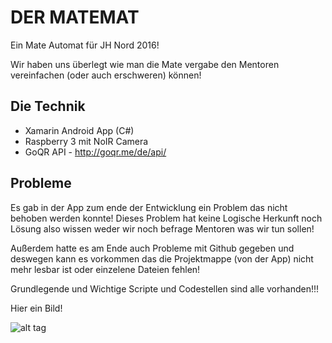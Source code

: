 DER MATEMAT
=============
Ein Mate Automat für JH Nord 2016!

Wir haben uns überlegt wie man die Mate vergabe den Mentoren
vereinfachen (oder auch erschweren) können!

Die Technik
-------
- Xamarin Android App (C#)
- Raspberry 3 mit NoIR Camera
- GoQR API - http://goqr.me/de/api/

Probleme
-------
Es gab in der App zum ende der Entwicklung ein Problem das 
nicht behoben werden konnte!
Dieses Problem hat keine Logische Herkunft noch Lösung also 
wissen weder wir noch befrage Mentoren was wir tun sollen!

Außerdem hatte es am Ende auch Probleme mit Github gegeben 
und deswegen kann es vorkommen das die Projektmappe (von der
App) nicht mehr lesbar ist oder einzelene Dateien fehlen!

Grundlegende und Wichtige Scripte und Codestellen sind alle vorhanden!!!

Hier ein Bild!


![alt tag](http://vps229531.ovh.net/wp-content/uploads/2016/06/Unbenannt.png)
